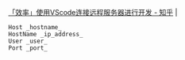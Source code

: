 

<a href="https://zhuanlan.zhihu.com/p/141205262" target="_blank">「效率」使用VScode连接远程服务器进行开发 - 知乎</a>  |

```
Host _hostname_
HostName _ip_address_
User _user_
Port _port_
```

